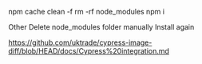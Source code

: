 npm cache clean -f
rm -rf node_modules
npm i

Other
Delete node_modules folder manually
Install again

https://github.com/uktrade/cypress-image-diff/blob/HEAD/docs/Cypress%20integration.md

